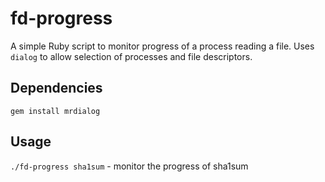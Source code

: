 # fd-progress

A simple Ruby script to monitor progress of a process reading a file. Uses `dialog` to allow selection of processes and file descriptors.

## Dependencies

```
gem install mrdialog
```

## Usage

`./fd-progress sha1sum` - monitor the progress of sha1sum


